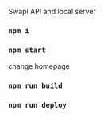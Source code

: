 Swapi API and local server

### `npm i`

### `npm start`

change homepage

### `npm run build`

### `npm run deploy`
